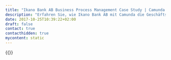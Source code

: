 ```yaml
---
title: "Ikano Bank AB Business Process Management Case Study | Camunda BPM"
description: "Erfahren Sie, wie Ikano Bank AB mit Camunda die Geschäftsprozessautomatisierung organisiert und die Effizienz im Unternehmen gesteigert hat. Camunda ist der Marktführer für Workflow-Automatisierung basierend auf Java und BPMN 2.0."
date: 2017-10-25T10:39:22+02:00
draft: false
contact: true
contacthidden: true
mycontent: static
---
```

{{<case-study-single
company="Ikano Bank AB"
companydescription="Vielleicht hast Du bislang noch nichts von uns gehört - Wir sind eine schwedische Bank, im Besitz der Familie von IKEA Gründer Ingvar Kamprad. In Deutschland bieten wir seit über 20 Jahren erfolgreich Finanzprodukte an und arbeiten mit vielen namhaften internationalen Unternehmen zusammen. Unsere schwedischen Wurzeln prägen unser Denken und Handeln. Unser „Du“ steht dabei für Vertrauen sowie für langfristige und dauerhafte Beziehungen. Unsere Finanzprodukte sollen Dir helfen Dein Leben zu vereinfachen. Deshalb sind sie leicht verständlich und fair."
customerquote=""
teaser=""
usecase=""
videolink=""
logo="//images.ctfassets.net/vpidbgnakfvf/5sI7Qu4RKUU7pFwvtW1atr/4fa6002ff3d007cd88f2ea59f64653e3/Ikano_Bank.png"
pdf=""
thumbnail="">}}